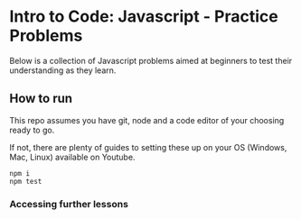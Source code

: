 # Intro to Code: Javascript - Practice Problems

Below is a collection of Javascript problems aimed at beginners to test their understanding as they learn.

## How to run

This repo assumes you have git, node and a code editor of your choosing ready to go.

If not, there are plenty of guides to setting these up on your OS (Windows, Mac, Linux) available on Youtube.

```node
npm i
npm test
```

### Accessing further lessons
